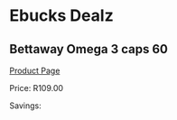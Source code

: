
# Ebucks Dealz
## Bettaway Omega 3 caps 60
[Product Page](https://www.ebucks.com/web/shop/productSelected.do?prodId=1133306802&catId=1133291653)

Price: R109.00

Savings: 


	